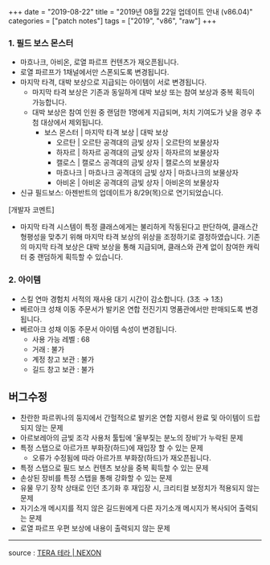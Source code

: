 +++
date = "2019-08-22"
title = "2019년 08월 22일 업데이트 안내 (v86.04)"
categories = ["patch notes"]
tags = ["2019", "v86", "raw"]
+++

### 1. 필드 보스 몬스터
- 마흐나크, 아비온, 로열 파르프 컨텐츠가 재오픈됩니다.
- 로열 파르프가 1채널에서만 스폰되도록 변경됩니다.
- 마지막 타격, 대박 보상으로 지급되는 아이템이 서로 변경됩니다.
  - 마지막 타격 보상은 기존과 동일하게 대박 보상 또는 참여 보상과 중복 획득이 가능합니다.
  - 대박 보상은 참여 인원 중 랜덤한 1명에게 지급되며, 처치 기여도가 낮을 경우 추첨 대상에서 제외됩니다.
    - 보스 몬스터 | 마지막 타격 보상 | 대박 보상
      - 오르탄 | 오르탄 공격대의 금빛 상자 | 오르탄의 보물상자
      - 하자르 | 하자르 공격대의 금빛 상자 | 하자르의 보물상자
      - 캘로스 | 캘로스 공격대의 금빛 상자 | 캘로스의 보물상자
      - 마흐나크 | 마흐나크 공격대의 금빛 상자 | 마흐나크의 보물상자
      - 아비온 | 아비온 공격대의 금빛 상자 | 아비온의 보물상자
- 신규 필드보스: 아젠반트의 업데이트가 8/29(목)으로 연기되었습니다.

[개발자 코멘트]
- 마지막 타격 시스템이 특정 클래스에게는 불리하게 작동된다고 판단하여, 클래스간 형평성을 맞추기 위해 마지막 타격 보상의 위상을 조정하기로 결정하였습니다. 기존의 마지막 타격 보상은 대박 보상을 통해 지급되며, 클래스와 관계 없이 참여한 캐릭터 중 랜덤하게 획득할 수 있습니다.

### 2. 아이템
- 스킬 연마 경험치 서적의 재사용 대기 시간이 감소합니다. (3초 → 1초)
- 베르아크 성채 이동 주문서가 발키온 연합 전진기지 명품관에서만 판매되도록 변경됩니다.
- 베르아크 성채 이동 주문서 아이템 속성이 변경됩니다.
  - 사용 가능 레벨 : 68
  - 거래 : 불가
  - 계정 창고 보관 : 불가
  - 길드 창고 보관 : 불가

## 버그수정

- 찬란한 파르퀴나의 둥지에서 간헐적으로 발키온 연합 지령서 완료 및 아이템이 드랍되지 않는 문제
- 아르보레아의 금빛 조각 사용처 툴팁에 '울부짖는 분노의 장비'가 누락된 문제
- 특정 스탭으로 아르가프 부화장(하드)에 재입장 할 수 있는 문제
  - 오류가 수정됨에 따라 아르가프 부화장(하드)가 재오픈됩니다.
- 특정 스탭으로 필드 보스 컨텐츠 보상을 중복 획득할 수 있는 문제
- 손상된 장비를 특정 스탭을 통해 강화할 수 있는 문제
- 유물 무기 장착 상태로 인던 초기화 후 재입장 시, 크리티컬 보정치가 적용되지 않는 문제
- 자기소개 메시지를 적지 않은 길드원에게 다른 자기소개 메시지가 복사되어 출력되는 문제
- 로열 파르프 우편 보상에 내용이 출력되지 않는 문제

----

source : [TERA 테라 | NEXON](http://tera.nexon.com/news/update/view.aspx?n4articlesn=406)
